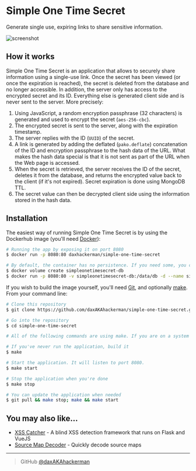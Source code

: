 # Simple One Time Secret

Generate single use, expiring links to share sensitive information.

![screenshot](https://raw.githubusercontent.com/daxAKAhackerman/simple-one-time-secret/main/resources/screenshot.png)

## How it works

Simple One Time Secret is an application that allows to securely share information using a single-use link. Once the secret has been viewed (or once the expiration is reached), the secret is deleted from the database and no longer accessible. In addition, the server only has access to the encrypted secret and its ID. Everything else is generated client side and is never sent to the server. More precisely:

1. Using JavaScript, a random encryption passphrase  (32 characters) is generated and used to encrypt the secret (`aes-256-cbc`).
2. The encrypted secret is sent to the server, along with the expiration timestamp.
3. The server replies with the ID (`UUID`) of the secret.
4. A link is generated by adding the deflated (`pako.deflate`) concatenation of the ID and encryption passphrase to the hash data of the URL. What makes the hash data special is that it is not sent as part of the URL when the Web page is accessed.
5. When the secret is retrieved, the server receives the ID of the secret, deletes it from the database, and returns the encrypted value back to the client (if it's not expired). Secret expiration is done using MongoDB TTL.
6. The secret value can then be decrypted client side using the information stored in the hash data.

## Installation

The easiest way of running Simple One Time Secret is by using the Dockerhub image (you'll need [Docker](https://docs.docker.com/engine/)):

```bash
# Running the app by exposing it on port 8080
$ docker run -p 8080:80 daxhackerman/simple-one-time-secret

# By default, the container has no persistence. If you need some, you can setup a volume
$ docker volume create simpleonetimesecret-db
$ docker run -p 8080:80 -v simpleonetimesecret-db:/data/db -d --name simpleonetimesecret daxhackerman/simple-one-time-secret
```

If you wish to build the image yourself, you'll need [Git](https://git-scm.com), and optionally [make](https://www.gnu.org/software/make/). From your command line:

```bash
# Clone this repository
$ git clone https://github.com/daxAKAhackerman/simple-one-time-secret.git

# Go into the repository
$ cd simple-one-time-secret

# All of the following commands are using make. If you are on a system where make is not available, simply have a look into the Makefile and manually run the required commands (under build, start or stop)

# If you've never run the application, build it
$ make

# Start the application. It will listen to port 8080.
$ make start

# Stop the application when you're done
$ make stop

# You can update the application when needed
$ git pull && make stop; make && make start
```

## You may also like...

-   [XSS Catcher](https://github.com/daxAKAhackerman/XSS-Catcher) - A blind XSS detection framework that runs on Flask and VueJS
-   [Source Map Decoder](https://github.com/daxAKAhackerman/source-map-decoder) - Quickly decode source maps

---

> GitHub [@daxAKAhackerman](https://github.com/daxAKAhackerman/)
